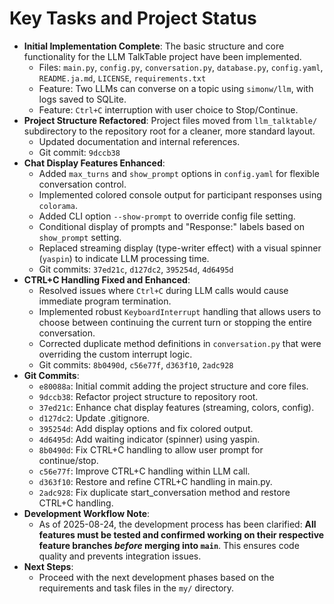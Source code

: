 # Key Tasks and Project Status

- **Initial Implementation Complete**: The basic structure and core functionality for the LLM TalkTable project have been implemented.
    - Files: `main.py`, `config.py`, `conversation.py`, `database.py`, `config.yaml`, `README.ja.md`, `LICENSE`, `requirements.txt`
    - Feature: Two LLMs can converse on a topic using `simonw/llm`, with logs saved to SQLite.
    - Feature: `Ctrl+C` interruption with user choice to Stop/Continue.
- **Project Structure Refactored**: Project files moved from `llm_talktable/` subdirectory to the repository root for a cleaner, more standard layout.
    - Updated documentation and internal references.
    - Git commit: `9dccb38`
- **Chat Display Features Enhanced**:
    - Added `max_turns` and `show_prompt` options in `config.yaml` for flexible conversation control.
    - Implemented colored console output for participant responses using `colorama`.
    - Added CLI option `--show-prompt` to override config file setting.
    - Conditional display of prompts and "Response:" labels based on `show_prompt` setting.
    - Replaced streaming display (type-writer effect) with a visual spinner (`yaspin`) to indicate LLM processing time.
    - Git commits: `37ed21c`, `d127dc2`, `395254d`, `4d6495d`
- **CTRL+C Handling Fixed and Enhanced**:
    - Resolved issues where `Ctrl+C` during LLM calls would cause immediate program termination.
    - Implemented robust `KeyboardInterrupt` handling that allows users to choose between continuing the current turn or stopping the entire conversation.
    - Corrected duplicate method definitions in `conversation.py` that were overriding the custom interrupt logic.
    - Git commits: `8b0490d`, `c56e77f`, `d363f10`, `2adc928`
- **Git Commits**:
    - `e80088a`: Initial commit adding the project structure and core files.
    - `9dccb38`: Refactor project structure to repository root.
    - `37ed21c`: Enhance chat display features (streaming, colors, config).
    - `d127dc2`: Update .gitignore.
    - `395254d`: Add display options and fix colored output.
    - `4d6495d`: Add waiting indicator (spinner) using yaspin.
    - `8b0490d`: Fix CTRL+C handling to allow user prompt for continue/stop.
    - `c56e77f`: Improve CTRL+C handling within LLM call.
    - `d363f10`: Restore and refine CTRL+C handling in main.py.
    - `2adc928`: Fix duplicate start_conversation method and restore CTRL+C handling.
- **Development Workflow Note**:
    - As of 2025-08-24, the development process has been clarified: **All features must be tested and confirmed working on their respective feature branches *before* merging into `main`**. This ensures code quality and prevents integration issues.
- **Next Steps**:
    - Proceed with the next development phases based on the requirements and task files in the `my/` directory.
